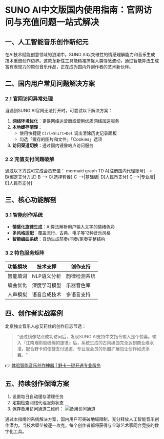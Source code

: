 # SUNO AI中文版国内使用指南：官网访问与充值问题一站式解决

## 一、人工智能音乐创作新纪元
在AI技术赋能创意领域的浪潮中，SUNO AI以突破性的情感理解能力和音乐生成技术重塑创作边界。这款革新性工具能精准捕捉人类情感波动，通过智能算法生成富有表现力的原创音乐作品，正在成为国内外创作者的艺术新伙伴。

## 二、国内用户常见问题解决方案

### 2.1 官网访问异常处理
当遇到SUNO AI官网无法打开时，可尝试以下解决方案：
1. **网络环境优化**：更换网络运营商或使用优质网络加速服务
2. **本地缓存清理**：
   - 使用快捷键 `Ctrl+Shift+Del` 调出清除历史记录面板
   - 勾选「缓存的图片和文件」「Cookies」选项
3. **访问渠道切换**：通过国内镜像站点访问服务

### 2.2 充值支付问题破解
通过以下方式可完成会员充值：
mermaid
graph TD
    A[注册国内代理账号] --> B(绑定支付方式)
    B --> C{选择套餐}
    C -->|基础版| D[人民币支付]
    C -->|专业版| E[人民币支付]


## 三、核心功能解剖
### 3.1 智能创作系统
- **情感化旋律生成**：AI算法解析用户输入文字的情绪色彩
- **多风格适配**：覆盖流行、古典、电子等12种音乐风格
- **智能编曲系统**：自动生成前奏/间奏/尾奏完整结构

### 3.2 特色服务矩阵
| 功能模块       | 技术支撑          | 创作支持           |
|----------------|-------------------|--------------------|
| 智能填词       | NLP语义分析       | 韵律检测系统       |
| 编曲优化       | 深度学习模型      | 乐器音色库         |
| 人声模拟       | 语音合成技术      | 多语言支持         |

## 四、创作者实战案例
北京独立音乐人@艾莉丝的创作日志节选：
> "通过镜像站点成功访问后，发现SUNO AI支持中文指令输入是个惊喜。输入『江南烟雨般缠绵的旋律』后，系统生成的古风编曲完全达到商业级水准，配合野卡的便捷支付通道，专业版会员的乐器扩展包让创作如虎添翼。"

👉 [体验智能音乐创作神器 | 野卡一键开通专业服务](https://bbtdd.com/yeka)

## 五、持续创作保障方案
1. 设置每日自动缓存清理任务
2. 定期检查网络代理服务状态
3. 保存备用访问通道二维码：
   ![备用访问通道](https://via.placeholder.com/150x150?text=SUNO+AI+Mirror)

通过本指南的系统解决方案，国内用户可突破地域限制，充分释放人工智能音乐创作潜力。当技术壁垒被逐一攻克，每个创作者都将获得与全球艺术家同台竞技的数字化工具。